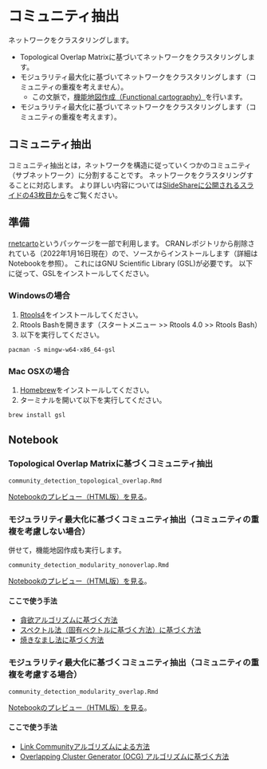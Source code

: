 # コミュニティ抽出
ネットワークをクラスタリングします。
* Topological Overlap Matrixに基づいてネットワークをクラスタリングします。
* モジュラリティ最大化に基づいてネットワークをクラスタリングします（コミュニティの重複を考えません）。
  * この文脈で，[機能地図作成（Functional cartography）](https://www.ncbi.nlm.nih.gov/pmc/articles/PMC2175124/)を行います。
* モジュラリティ最大化に基づいてネットワークをクラスタリングします（コミュニティの重複を考えます）。

## コミュニティ抽出
コミュニティ抽出とは，ネットワークを構造に従っていくつかのコミュニティ（サブネットワーク）に分割することです。
ネットワークをクラスタリングすることに対応します。
より詳しい内容については[SlideShareに公開されるスライドの43枚目から](https://www.slideshare.net/kztakemoto/r-seminar-on-igraph)をご覧ください。

## 準備
[rnetcarto](https://cran.r-project.org/web/packages/rnetcarto/index.html)というパッケージを一部で利用します。
CRANレポジトリから削除されている（2022年1月16日現在）ので、ソースからインストールします（詳細はNotebookを参照）。
これにはGNU Scientific Library (GSL)が必要です。
以下に従って、GSLをインストールしてください。

### Windowsの場合
1. [Rtools4](https://cran.r-project.org/bin/windows/Rtools/rtools40.html)をインストールしてください。
1. Rtools Bashを開きます（スタートメニュー >> Rtools 4.0 >> Rtools Bash）
1. 以下を実行してください。
```
pacman -S mingw-w64-x86_64-gsl
```

### Mac OSXの場合
1. [Homebrew](https://brew.sh/index_ja)をインストールしてください。
1. ターミナルを開いて以下を実行してください。
```
brew install gsl
```

## Notebook
### Topological Overlap Matrixに基づくコミュニティ抽出
```
community_detection_topological_overlap.Rmd
```
[Notebookのプレビュー（HTML版）を見る](https://kztakemoto.github.io/network-analysis-in-biology/community_detection/community_detection_topological_overlap.nb.html)。

### モジュラリティ最大化に基づくコミュニティ抽出（コミュニティの重複を考慮しない場合）
併せて，機能地図作成も実行します。
```
community_detection_modularity_nonoverlap.Rmd
```
[Notebookのプレビュー（HTML版）を見る](https://kztakemoto.github.io/network-analysis-in-biology/community_detection/community_detection_modularity_nonoverlap.nb.html)。

#### ここで使う手法
* [貪欲アルゴリズムに基づく方法](https://arxiv.org/abs/cond-mat/0408187)
* [スペクトル法（固有ベクトルに基づく方法）に基づく方法](https://arxiv.org/abs/physics/0602124)
* [焼きなまし法に基づく方法](https://www.ncbi.nlm.nih.gov/pmc/articles/PMC2175124/)


### モジュラリティ最大化に基づくコミュニティ抽出（コミュニティの重複を考慮する場合）
```
community_detection_modularity_overlap.Rmd
```
[Notebookのプレビュー（HTML版）を見る](https://kztakemoto.github.io/network-analysis-in-biology/community_detection/community_detection_modularity_overlap.nb.html)。

#### ここで使う手法
* [Link Communityアルゴリズムによる方法](https://arxiv.org/abs/0903.3178)
* [Overlapping Cluster Generator (OCG) アルゴリズムに基づく方法](https://www.ncbi.nlm.nih.gov/pmc/articles/PMC3244771/)



